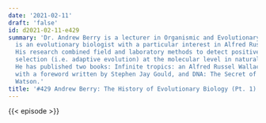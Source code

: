 ```yaml
---
date: '2021-02-11'
draft: 'false'
id: d2021-02-11-e429
summary: 'Dr. Andrew Berry is a lecturer in Organismic and Evolutionary Biology. He
  is an evolutionary biologist with a particular interest in Alfred Russel Wallace.
  His research combined field and laboratory methods to detect positive Darwinian
  selection (i.e. adaptive evolution) at the molecular level in natural populations.
  He has published two books: Infinite tropics: an Alfred Russel Wallace Anthology,
  with a foreword written by Stephen Jay Gould, and DNA: The Secret of Life with James
  Watson.'
title: '#429 Andrew Berry: The History of Evolutionary Biology (Pt. 1)'
---
```

{{< episode >}}

